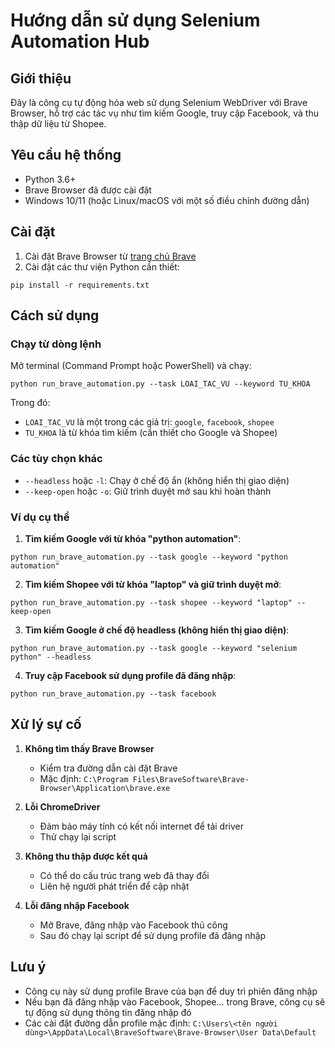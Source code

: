 # Hướng dẫn sử dụng Selenium Automation Hub

## Giới thiệu

Đây là công cụ tự động hóa web sử dụng Selenium WebDriver với Brave Browser, hỗ trợ các tác vụ như tìm kiếm Google, truy cập Facebook, và thu thập dữ liệu từ Shopee.

## Yêu cầu hệ thống

- Python 3.6+
- Brave Browser đã được cài đặt
- Windows 10/11 (hoặc Linux/macOS với một số điều chỉnh đường dẫn)

## Cài đặt

1. Cài đặt Brave Browser từ [trang chủ Brave](https://brave.com/download/)
2. Cài đặt các thư viện Python cần thiết:

```
pip install -r requirements.txt
```

## Cách sử dụng

### Chạy từ dòng lệnh

Mở terminal (Command Prompt hoặc PowerShell) và chạy:

```
python run_brave_automation.py --task LOAI_TAC_VU --keyword TU_KHOA
```

Trong đó:
- `LOAI_TAC_VU` là một trong các giá trị: `google`, `facebook`, `shopee`
- `TU_KHOA` là từ khóa tìm kiếm (cần thiết cho Google và Shopee)

### Các tùy chọn khác

- `--headless` hoặc `-l`: Chạy ở chế độ ẩn (không hiển thị giao diện)
- `--keep-open` hoặc `-o`: Giữ trình duyệt mở sau khi hoàn thành

### Ví dụ cụ thể

1. **Tìm kiếm Google với từ khóa "python automation"**:

```
python run_brave_automation.py --task google --keyword "python automation"
```

2. **Tìm kiếm Shopee với từ khóa "laptop" và giữ trình duyệt mở**:

```
python run_brave_automation.py --task shopee --keyword "laptop" --keep-open
```

3. **Tìm kiếm Google ở chế độ headless (không hiển thị giao diện)**:

```
python run_brave_automation.py --task google --keyword "selenium python" --headless
```

4. **Truy cập Facebook sử dụng profile đã đăng nhập**:

```
python run_brave_automation.py --task facebook
```

## Xử lý sự cố

1. **Không tìm thấy Brave Browser**
   - Kiểm tra đường dẫn cài đặt Brave
   - Mặc định: `C:\Program Files\BraveSoftware\Brave-Browser\Application\brave.exe`

2. **Lỗi ChromeDriver**
   - Đảm bảo máy tính có kết nối internet để tải driver
   - Thử chạy lại script

3. **Không thu thập được kết quả**
   - Có thể do cấu trúc trang web đã thay đổi
   - Liên hệ người phát triển để cập nhật

4. **Lỗi đăng nhập Facebook**
   - Mở Brave, đăng nhập vào Facebook thủ công
   - Sau đó chạy lại script để sử dụng profile đã đăng nhập

## Lưu ý

- Công cụ này sử dụng profile Brave của bạn để duy trì phiên đăng nhập
- Nếu bạn đã đăng nhập vào Facebook, Shopee... trong Brave, công cụ sẽ tự động sử dụng thông tin đăng nhập đó
- Các cài đặt đường dẫn profile mặc định: `C:\Users\<tên người dùng>\AppData\Local\BraveSoftware\Brave-Browser\User Data\Default` 